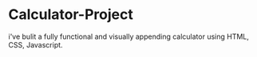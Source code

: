 # Calculator-Project
i've bulit a fully functional and visually appending calculator using HTML, CSS, Javascript.  
